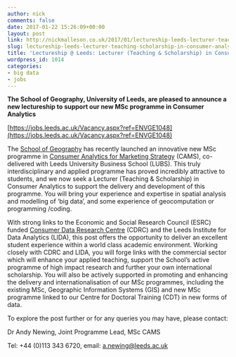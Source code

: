 ```yaml
---
author: nick
comments: false
date: 2017-01-22 15:26:09+00:00
layout: post
link: http://nickmalleson.co.uk/2017/01/lectureship-leeds-lecturer-teaching-scholarship-in-consumer-analytics/
slug: lectureship-leeds-lecturer-teaching-scholarship-in-consumer-analytics
title: 'Lectureship @ Leeds: Lecturer (Teaching & Scholarship) in Consumer Analytics'
wordpress_id: 1014
categories:
- big data
- jobs
---
```


**The School of Geography, University of Leeds, are pleased to announce a new lectureship to support our new MSc programme in Consumer Analytics**

[https://jobs.leeds.ac.uk/Vacancy.aspx?ref=ENVGE1048](https://jobs.leeds.ac.uk/Vacancy.aspx?ref=ENVGE1048)

The [School of Geography](http://geog.leeds.ac.uk/) has recently launched an innovative new MSc programme in [Consumer Analytics for Marketing Strategy](http://business.leeds.ac.uk/masters/msc-consumer-analytics-and-marketing-strategy/) (CAMS), co-delivered with Leeds University Business School (LUBS). This truly interdisciplinary and applied programme has proved incredibly attractive to students, and we now seek a Lecturer (Teaching & Scholarship) in Consumer Analytics to support the delivery and development of this programme. You will bring your experience and expertise in spatial analysis and modelling of ‘big data’, and some experience of geocomputation or programming /coding.

With strong links to the Economic and Social Research Council (ESRC) funded [Consumer Data Research Centre](https://www.cdrc.ac.uk/) (CDRC) and the Leeds Institute for Data Analytics (LIDA), this post offers the opportunity to deliver an excellent student experience within a world class academic environment. Working closely with CDRC and LIDA, you will forge links with the commercial sector which will enhance your applied teaching, support the School’s active programme of high impact research and further your own international scholarship. You will also be actively supported in promoting and enhancing the delivery and internationalisation of our MSc programmes, including the existing MSc, Geographic Information Systems (GIS) and new MSc programme linked to our Centre for Doctoral Training (CDT) in new forms of data.

To explore the post further or for any queries you may have, please contact:

Dr Andy Newing, Joint Programme Lead, MSc CAMS

Tel: +44 (0)113 343 6720, email: a.newing@leeds.ac.uk
